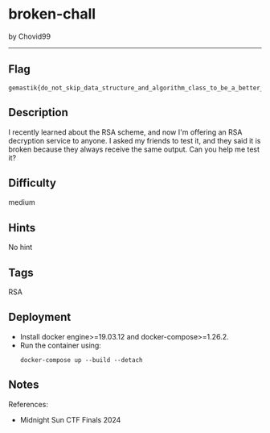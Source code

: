 # broken-chall

by Chovid99

---

## Flag

```
gemastik{do_not_skip_data_structure_and_algorithm_class_to_be_a_better_ctf_player_:D}
```

## Description
I recently learned about the RSA scheme, and now I'm offering an RSA decryption service to anyone. I asked my friends to test it, and they said it is broken because they always receive the same output. Can you help me test it?

## Difficulty
medium

## Hints
No hint

## Tags
RSA

## Deployment
- Install docker engine>=19.03.12 and docker-compose>=1.26.2.
- Run the container using:
    ```
    docker-compose up --build --detach
    ```

## Notes
References:
- Midnight Sun CTF Finals 2024